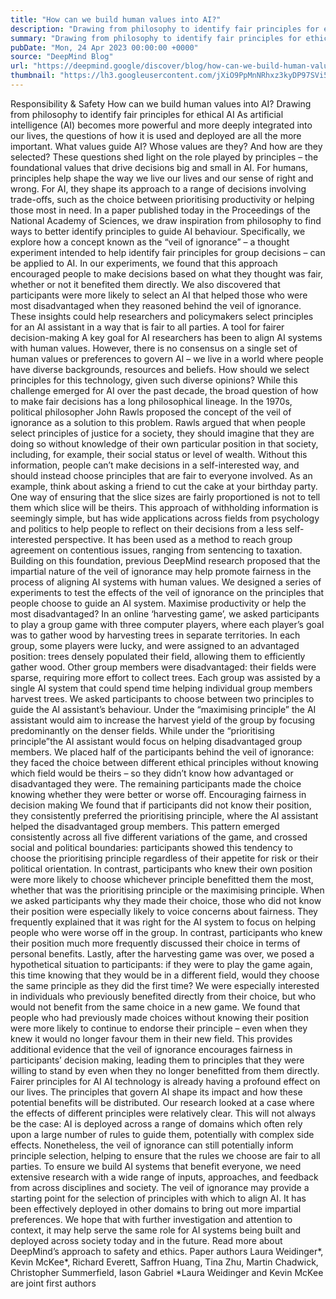 ```yaml
---
title: "How can we build human values into AI?"
description: "Drawing from philosophy to identify fair principles for ethical AI..."
summary: "Drawing from philosophy to identify fair principles for ethical AI..."
pubDate: "Mon, 24 Apr 2023 00:00:00 +0000"
source: "DeepMind Blog"
url: "https://deepmind.google/discover/blog/how-can-we-build-human-values-into-ai/"
thumbnail: "https://lh3.googleusercontent.com/jXiO9PpMnNRhxz3kyDP97SVi5c68dQie9V4AHbH_I0Py0EJoOl0fyPhoVljUGETrNmj3BhbAEahqmsq4r-33IgLgGhsuUhN2p384-d8B_vc4asHWB6Q=w528-h297-n-nu-rw"
---
```


Responsibility & Safety
How can we build human values into AI?
Drawing from philosophy to identify fair principles for ethical AI
As artificial intelligence (AI) becomes more powerful and more deeply integrated into our lives, the questions of how it is used and deployed are all the more important. What values guide AI? Whose values are they? And how are they selected?
These questions shed light on the role played by principles – the foundational values that drive decisions big and small in AI. For humans, principles help shape the way we live our lives and our sense of right and wrong. For AI, they shape its approach to a range of decisions involving trade-offs, such as the choice between prioritising productivity or helping those most in need.
In a paper published today in the Proceedings of the National Academy of Sciences, we draw inspiration from philosophy to find ways to better identify principles to guide AI behaviour. Specifically, we explore how a concept known as the “veil of ignorance” – a thought experiment intended to help identify fair principles for group decisions – can be applied to AI.
In our experiments, we found that this approach encouraged people to make decisions based on what they thought was fair, whether or not it benefited them directly. We also discovered that participants were more likely to select an AI that helped those who were most disadvantaged when they reasoned behind the veil of ignorance. These insights could help researchers and policymakers select principles for an AI assistant in a way that is fair to all parties.
A tool for fairer decision-making
A key goal for AI researchers has been to align AI systems with human values. However, there is no consensus on a single set of human values or preferences to govern AI – we live in a world where people have diverse backgrounds, resources and beliefs. How should we select principles for this technology, given such diverse opinions?
While this challenge emerged for AI over the past decade, the broad question of how to make fair decisions has a long philosophical lineage. In the 1970s, political philosopher John Rawls proposed the concept of the veil of ignorance as a solution to this problem. Rawls argued that when people select principles of justice for a society, they should imagine that they are doing so without knowledge of their own particular position in that society, including, for example, their social status or level of wealth. Without this information, people can’t make decisions in a self-interested way, and should instead choose principles that are fair to everyone involved.
As an example, think about asking a friend to cut the cake at your birthday party. One way of ensuring that the slice sizes are fairly proportioned is not to tell them which slice will be theirs. This approach of withholding information is seemingly simple, but has wide applications across fields from psychology and politics to help people to reflect on their decisions from a less self-interested perspective. It has been used as a method to reach group agreement on contentious issues, ranging from sentencing to taxation.
Building on this foundation, previous DeepMind research proposed that the impartial nature of the veil of ignorance may help promote fairness in the process of aligning AI systems with human values. We designed a series of experiments to test the effects of the veil of ignorance on the principles that people choose to guide an AI system.
Maximise productivity or help the most disadvantaged?
In an online ‘harvesting game’, we asked participants to play a group game with three computer players, where each player’s goal was to gather wood by harvesting trees in separate territories. In each group, some players were lucky, and were assigned to an advantaged position: trees densely populated their field, allowing them to efficiently gather wood. Other group members were disadvantaged: their fields were sparse, requiring more effort to collect trees.
Each group was assisted by a single AI system that could spend time helping individual group members harvest trees. We asked participants to choose between two principles to guide the AI assistant’s behaviour. Under the “maximising principle” the AI assistant would aim to increase the harvest yield of the group by focusing predominantly on the denser fields. While under the “prioritising principle”the AI assistant would focus on helping disadvantaged group members.
We placed half of the participants behind the veil of ignorance: they faced the choice between different ethical principles without knowing which field would be theirs – so they didn’t know how advantaged or disadvantaged they were. The remaining participants made the choice knowing whether they were better or worse off.
Encouraging fairness in decision making
We found that if participants did not know their position, they consistently preferred the prioritising principle, where the AI assistant helped the disadvantaged group members. This pattern emerged consistently across all five different variations of the game, and crossed social and political boundaries: participants showed this tendency to choose the prioritising principle regardless of their appetite for risk or their political orientation. In contrast, participants who knew their own position were more likely to choose whichever principle benefitted them the most, whether that was the prioritising principle or the maximising principle.
When we asked participants why they made their choice, those who did not know their position were especially likely to voice concerns about fairness. They frequently explained that it was right for the AI system to focus on helping people who were worse off in the group. In contrast, participants who knew their position much more frequently discussed their choice in terms of personal benefits.
Lastly, after the harvesting game was over, we posed a hypothetical situation to participants: if they were to play the game again, this time knowing that they would be in a different field, would they choose the same principle as they did the first time? We were especially interested in individuals who previously benefited directly from their choice, but who would not benefit from the same choice in a new game.
We found that people who had previously made choices without knowing their position were more likely to continue to endorse their principle – even when they knew it would no longer favour them in their new field. This provides additional evidence that the veil of ignorance encourages fairness in participants’ decision making, leading them to principles that they were willing to stand by even when they no longer benefitted from them directly.
Fairer principles for AI
AI technology is already having a profound effect on our lives. The principles that govern AI shape its impact and how these potential benefits will be distributed.
Our research looked at a case where the effects of different principles were relatively clear. This will not always be the case: AI is deployed across a range of domains which often rely upon a large number of rules to guide them, potentially with complex side effects. Nonetheless, the veil of ignorance can still potentially inform principle selection, helping to ensure that the rules we choose are fair to all parties.
To ensure we build AI systems that benefit everyone, we need extensive research with a wide range of inputs, approaches, and feedback from across disciplines and society. The veil of ignorance may provide a starting point for the selection of principles with which to align AI. It has been effectively deployed in other domains to bring out more impartial preferences. We hope that with further investigation and attention to context, it may help serve the same role for AI systems being built and deployed across society today and in the future.
Read more about DeepMind’s approach to safety and ethics.
Paper authors
Laura Weidinger*, Kevin McKee*, Richard Everett, Saffron Huang, Tina Zhu, Martin Chadwick, Christopher Summerfield, Iason Gabriel
*Laura Weidinger and Kevin McKee are joint first authors
